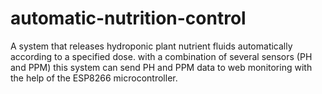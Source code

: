 # automatic-nutrition-control

A system that releases hydroponic plant nutrient fluids automatically according to a specified dose.
with a combination of several sensors (PH and PPM) this system can send PH and PPM data to web monitoring with the help of the ESP8266 microcontroller.

